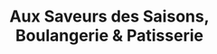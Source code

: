 ---
title: "Aux Saveurs des Saisons, Boulangerie & Patisserie"
url: /aix-en-provence/aux-saveurs-des-saisons-boulangerie-et-patisserie/
shop: boulangerie
---